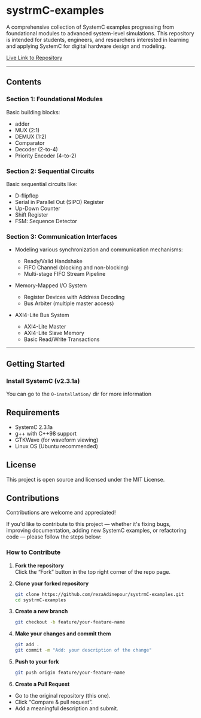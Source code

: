 # systrmC-examples
A comprehensive collection of SystemC examples progressing from foundational modules to advanced system-level simulations. This repository is intended for students, engineers, and researchers interested in learning and applying SystemC for digital hardware design and modeling.

[Live Link to Repository](https://github.com/rezaAdinepour/systrmC-examples.git)


---

## Contents

### Section 1: Foundational Modules
Basic building blocks:
- adder
- MUX (2:1)
- DEMUX (1:2)
- Comparator
- Decoder (2-to-4)
- Priority Encoder (4-to-2)


### Section 2: Sequential Circuits
Basic sequential circuits like:

- D-flipflop
- Serial in Parallel Out (SIPO) Register
- Up-Down Counter
- Shift Register
- FSM: Sequence Detector

### Section 3: Communication Interfaces
* Modeling various synchronization and communication mechanisms:
    - Ready/Valid Handshake
    - FIFO Channel (blocking and non-blocking)
    - Multi-stage FIFO Stream Pipeline

* Memory-Mapped I/O System
    - Register Devices with Address Decoding
    - Bus Arbiter (multiple master access)

* AXI4-Lite Bus System
    - AXI4-Lite Master
    - AXI4-Lite Slave Memory
    - Basic Read/Write Transactions

---

## Getting Started

### Install SystemC (v2.3.1a)

You can go to the `0-installation/` dir for more information

## Requirements

* SystemC 2.3.1a
* g++ with C++98 support
* GTKWave (for waveform viewing)
* Linux OS (Ubuntu recommended)


## License
This project is open source and licensed under the MIT License.




## Contributions

Contributions are welcome and appreciated!

If you'd like to contribute to this project — whether it's fixing bugs, improving documentation, adding new SystemC examples, or refactoring code — please follow the steps below:

### How to Contribute

1. **Fork the repository**  
   Click the “Fork” button in the top right corner of the repo page.

2. **Clone your forked repository**
   ```bash
   git clone https://github.com/rezaAdinepour/systrmC-examples.git
   cd systrmC-examples
    ```

3. **Create a new branch**
   ```bash
   git checkout -b feature/your-feature-name
   ```

4. **Make your changes and commit them**
   ```bash
   git add .
   git commit -m "Add: your description of the change"
   ```

5. **Push to your fork**
   ```bash
   git push origin feature/your-feature-name
   ```

6. **Create a Pull Request**
* Go to the original repository (this one).
* Click “Compare & pull request”.
* Add a meaningful description and submit.